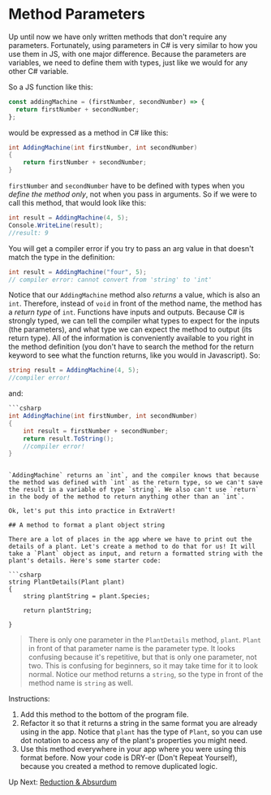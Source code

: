 # Method Parameters

Up until now we have only written methods that don't require any parameters. Fortunately, using parameters in C# is very similar to how you use them in JS, with one major difference. Because the parameters are variables, we need to define them with types, just like we would for any other C# variable.

So a JS function like this:

```javascript
const addingMachine = (firstNumber, secondNumber) => {
  return firstNumber + secondNumber;
};
```

would be expressed as a method in C# like this:

```csharp
int AddingMachine(int firstNumber, int secondNumber)
{
    return firstNumber + secondNumber;
}
```

`firstNumber` and `secondNumber` have to be defined with types when you _define the method only_, not when you pass in arguments. So if we were to call this method, that would look like this:

```csharp
int result = AddingMachine(4, 5);
Console.WriteLine(result);
//result: 9
```

You will get a compiler error if you try to pass an arg value in that doesn't match the type in the definition:

```csharp
int result = AddingMachine("four", 5);
// compiler error: cannot convert from 'string' to 'int'
```

Notice that our `AddingMachine` method also _returns_ a value, which is also an `int`. Therefore, instead of `void` in front of the method name, the method has a _return type_ of `int`. Functions have inputs and outputs. Because C# is strongly typed, we can tell the compiler what types to expect for the inputs (the parameters), and what type we can expect the method to output (its return type). All of the information is conveniently available to you right in the method definition (you don't have to search the method for the return keyword to see what the function returns, like you would in Javascript).
So:

```csharp
string result = AddingMachine(4, 5);
//compiler error!
```
and: 
```csharp
```csharp
int AddingMachine(int firstNumber, int secondNumber)
{
    int result = firstNumber + secondNumber;
    return result.ToString();
    //compiler error!
}
```
```

`AddingMachine` returns an `int`, and the compiler knows that because the method was defined with `int` as the return type, so we can't save the result in a variable of type `string`. We also can't use `return` in the body of the method to return anything other than an `int`.

Ok, let's put this into practice in ExtraVert!

## A method to format a plant object string

There are a lot of places in the app where we have to print out the details of a plant. Let's create a method to do that for us! It will take a `Plant` object as input, and return a formatted string with the plant's details. Here's some starter code:

```csharp
string PlantDetails(Plant plant)
{
    string plantString = plant.Species;

    return plantString;

}
```

> There is only one parameter in the `PlantDetails` method, `plant`. `Plant` in front of that parameter name is the parameter type. It looks confusing because it's repetitive, but that is only one parameter, not two. This is confusing for beginners, so it may take time for it to look normal. Notice our method returns a `string`, so the type in front of the method name is `string` as well.

Instructions:

1. Add this method to the bottom of the program file.
1. Refactor it so that it returns a string in the same format you are already using in the app. Notice that `plant` has the type of `Plant`, so you can use dot notation to access any of the plant's properties you might need.
1. Use this method everywhere in your app where you were using this format before. Now your code is DRY-er (Don't Repeat Yourself), because you created a method to remove duplicated logic.

Up Next: [Reduction & Absurdum](./red-and-abe-requirements.md)

